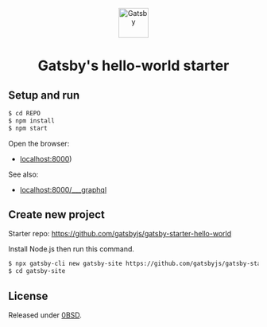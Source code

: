 <p align="center">
  <a href="https://www.gatsbyjs.com">
    <img alt="Gatsby" src="https://www.gatsbyjs.com/Gatsby-Monogram.svg" width="60" />
  </a>
</p>
<h1 align="center">
  Gatsby's hello-world starter
</h1>


## Setup and run

```sh
$ cd REPO
$ npm install
$ npm start
```

Open the browser:

- [localhost:8000](http://localhost:8000))

See also:

- [localhost:8000/___graphql](http://localhost:8000/___graphql)

## Create new project

Starter repo: https://github.com/gatsbyjs/gatsby-starter-hello-world

Install Node.js then run this command.

```sh
$ npx gatsby-cli new gatsby-site https://github.com/gatsbyjs/gatsby-starter-hello-world
$ cd gatsby-site
```


## License

Released under [0BSD](/LICENSE).
